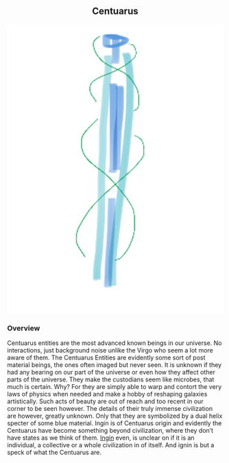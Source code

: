 
<h2 align="center">Centuarus
</h2>
<p align="center">
<img src="https://github.com/Insculpo/Sandbox_Galaxy/blob/Galactic/Stellar_Abyss_Setting_Bible/Photo_Directory/Centuarus.png">
</p>

### Overview

Centuarus entities are the most advanced known beings in our universe.  No interactions, just background noise unlike the Virgo who seem a lot more aware of them.  The Centuarus Entities are evidently some sort of post material beings, the ones often imaged but never seen.  It is unknown if they had any bearing on our part of the universe or even how they affect other parts of the universe.  They make the custodians seem like microbes, that much is certain.  Why?  For they are simply able to warp and contort the very laws of physics when needed and make a hobby of reshaping galaxies artistically.  Such acts of beauty are out of reach and too recent in our corner to be seen however.  The details of their truly immense civilization are however, greatly unknown.  Only that they are symbolized by a dual helix specter of some blue material. Ingin is of Centuarus origin and evidently the Centuarus have become something beyond civilization, where they don’t have states as we think of them.  [Ingin]() even, is unclear on if it is an individual, a collective or a whole civilization in of itself.  And ignin is but a speck of what the Centuarus are.
